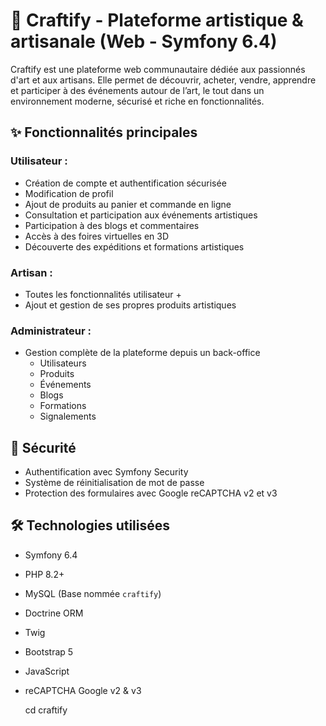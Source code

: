 # 🌟 Craftify - Plateforme artistique & artisanale (Web - Symfony 6.4)

Craftify est une plateforme web communautaire dédiée aux passionnés d'art et aux artisans. Elle permet de découvrir, acheter, vendre, apprendre et participer à des événements autour de l’art, le tout dans un environnement moderne, sécurisé et riche en fonctionnalités.

## ✨ Fonctionnalités principales

### Utilisateur :
- Création de compte et authentification sécurisée
- Modification de profil
- Ajout de produits au panier et commande en ligne
- Consultation et participation aux événements artistiques
- Participation à des blogs et commentaires
- Accès à des foires virtuelles en 3D
- Découverte des expéditions et formations artistiques

### Artisan :
- Toutes les fonctionnalités utilisateur +
- Ajout et gestion de ses propres produits artistiques

### Administrateur :
- Gestion complète de la plateforme depuis un back-office
  - Utilisateurs
  - Produits
  - Événements
  - Blogs
  - Formations
  - Signalements

## 🔐 Sécurité

- Authentification avec Symfony Security
- Système de réinitialisation de mot de passe
- Protection des formulaires avec Google reCAPTCHA v2 et v3

## 🛠️ Technologies utilisées

- Symfony 6.4
- PHP 8.2+
- MySQL (Base nommée `craftify`)
- Doctrine ORM
- Twig
- Bootstrap 5
- JavaScript
- reCAPTCHA Google v2 & v3

   cd craftify
